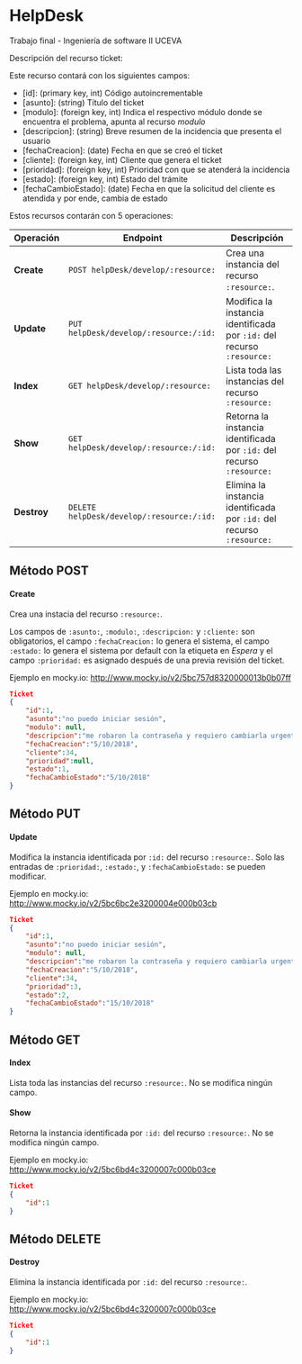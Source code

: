 ﻿# HelpDesk
Trabajo final - Ingeniería de software II UCEVA

Descripción del recurso ticket:

Este recurso contará con los siguientes campos:

* [id]:  (primary key, int) Código autoincrementable
* [asunto]: (string) Título del ticket 
* [modulo]: (foreign key, int) Indica el respectivo módulo donde se encuentra el problema, apunta al recurso *modulo*
* [descripcion]: (string) Breve resumen de la incidencia que presenta el usuario
* [fechaCreacion]: (date) Fecha en que se creó el ticket
* [cliente]: (foreign key, int) Cliente que genera el ticket 
* [prioridad]: (foreign key, int) Prioridad con que se atenderá la incidencia
* [estado]: (foreign key, int) Estado del trámite
* [fechaCambioEstado]: (date) Fecha en que la solicitud del cliente es atendida y por ende, cambia de estado

Estos recursos contarán con 5 operaciones:

| Operación             | Endpoint                                                            | Descripción                                                            |
| --------------------- | ------------------------------------------------------------------- | ---------------------------------------------------------------------- |
| __Create__            | `POST helpDesk/develop/:resource:`                                  | Crea una instancia del recurso `:resource:`.                           |
| __Update__            | `PUT helpDesk/develop/:resource:/:id:`                              | Modifica la instancia identificada por `:id:` del recurso `:resource:` |
| __Index__             | `GET helpDesk/develop/:resource:`                                   | Lista toda las instancias del recurso `:resource:`                     |
| __Show__              | `GET helpDesk/develop/:resource:/:id:`                              | Retorna la instancia identificada por `:id:` del recurso `:resource:`  |
| __Destroy__           | `DELETE helpDesk/develop/:resource:/:id:`                           | Elimina la instancia identificada por `:id:` del recurso `:resource:`


## Método POST
#### Create

Crea una instacia del recurso `:resource:`. 

Los campos de `:asunto:`, `:modulo:`, `:descripcion:` y `:cliente:` son obligatorios, el campo  `:fechaCreacion:` lo genera el sistema, el campo `:estado:` lo genera el sistema por default con la etiqueta en *Espera*  y el campo `:prioridad:` es asignado después de una previa revisión del ticket.

Ejemplo en mocky.io: http://www.mocky.io/v2/5bc757d8320000013b0b07ff

```json
Ticket
{
    "id":1,
    "asunto":"no puedo iniciar sesión",
    "modulo": null,
    "descripcion":"me robaron la contraseña y requiero cambiarla urgentemente",
    "fechaCreacion":"5/10/2018",
    "cliente":34,
    "prioridad":null,
    "estado":1,
    "fechaCambioEstado":"5/10/2018"
}
```

## Método PUT
#### Update

Modifica la instancia identificada por `:id:` del recurso `:resource:`. Solo las entradas de `:prioridad:`, `:estado:`,  y `:fechaCambioEstado:` se pueden modificar.

Ejemplo en mocky.io: http://www.mocky.io/v2/5bc6bc2e3200004e000b03cb

```json
Ticket
{
    "id":1,
    "asunto":"no puedo iniciar sesión",
    "modulo": null,
    "descripcion":"me robaron la contraseña y requiero cambiarla urgentemente",
    "fechaCreacion":"5/10/2018",
    "cliente":34,
    "prioridad":3,
    "estado":2,
    "fechaCambioEstado":"15/10/2018"
}
```

## Método GET
#### Index

Lista toda las instancias del recurso `:resource:`. No se modifica ningún campo.

#### Show

Retorna la instancia identificada por `:id:` del recurso `:resource:`. No se modifica ningún campo.

Ejemplo en mocky.io: http://www.mocky.io/v2/5bc6bd4c3200007c000b03ce

```json
Ticket
{
    "id":1
}
```

## Método DELETE
#### Destroy

Elimina la instancia identificada por `:id:` del recurso `:resource:`.

Ejemplo en mocky.io: http://www.mocky.io/v2/5bc6bd4c3200007c000b03ce

```json
Ticket
{
    "id":1
}
```